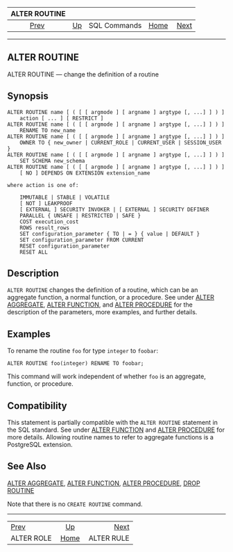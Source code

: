 <!--?xml version="1.0" encoding="UTF-8" standalone="no"?-->

|               ALTER ROUTINE              |                                        |              |                                                       |                                          |
| :--------------------------------------: | :------------------------------------- | :----------: | ----------------------------------------------------: | ---------------------------------------: |
| [Prev](sql-alterrole.html "ALTER ROLE")  | [Up](sql-commands.html "SQL Commands") | SQL Commands | [Home](index.html "PostgreSQL 17devel Documentation") |  [Next](sql-alterrule.html "ALTER RULE") |

***

## ALTER ROUTINE

ALTER ROUTINE — change the definition of a routine

## Synopsis

    ALTER ROUTINE name [ ( [ [ argmode ] [ argname ] argtype [, ...] ] ) ]
        action [ ... ] [ RESTRICT ]
    ALTER ROUTINE name [ ( [ [ argmode ] [ argname ] argtype [, ...] ] ) ]
        RENAME TO new_name
    ALTER ROUTINE name [ ( [ [ argmode ] [ argname ] argtype [, ...] ] ) ]
        OWNER TO { new_owner | CURRENT_ROLE | CURRENT_USER | SESSION_USER }
    ALTER ROUTINE name [ ( [ [ argmode ] [ argname ] argtype [, ...] ] ) ]
        SET SCHEMA new_schema
    ALTER ROUTINE name [ ( [ [ argmode ] [ argname ] argtype [, ...] ] ) ]
        [ NO ] DEPENDS ON EXTENSION extension_name

    where action is one of:

        IMMUTABLE | STABLE | VOLATILE
        [ NOT ] LEAKPROOF
        [ EXTERNAL ] SECURITY INVOKER | [ EXTERNAL ] SECURITY DEFINER
        PARALLEL { UNSAFE | RESTRICTED | SAFE }
        COST execution_cost
        ROWS result_rows
        SET configuration_parameter { TO | = } { value | DEFAULT }
        SET configuration_parameter FROM CURRENT
        RESET configuration_parameter
        RESET ALL

## Description

`ALTER ROUTINE` changes the definition of a routine, which can be an aggregate function, a normal function, or a procedure. See under [ALTER AGGREGATE](sql-alteraggregate.html "ALTER AGGREGATE"), [ALTER FUNCTION](sql-alterfunction.html "ALTER FUNCTION"), and [ALTER PROCEDURE](sql-alterprocedure.html "ALTER PROCEDURE") for the description of the parameters, more examples, and further details.

## Examples

To rename the routine `foo` for type `integer` to `foobar`:

    ALTER ROUTINE foo(integer) RENAME TO foobar;

This command will work independent of whether `foo` is an aggregate, function, or procedure.

## Compatibility

This statement is partially compatible with the `ALTER ROUTINE` statement in the SQL standard. See under [ALTER FUNCTION](sql-alterfunction.html "ALTER FUNCTION") and [ALTER PROCEDURE](sql-alterprocedure.html "ALTER PROCEDURE") for more details. Allowing routine names to refer to aggregate functions is a PostgreSQL extension.

## See Also

[ALTER AGGREGATE](sql-alteraggregate.html "ALTER AGGREGATE"), [ALTER FUNCTION](sql-alterfunction.html "ALTER FUNCTION"), [ALTER PROCEDURE](sql-alterprocedure.html "ALTER PROCEDURE"), [DROP ROUTINE](sql-droproutine.html "DROP ROUTINE")

Note that there is no `CREATE ROUTINE` command.

***

|                                          |                                                       |                                          |
| :--------------------------------------- | :---------------------------------------------------: | ---------------------------------------: |
| [Prev](sql-alterrole.html "ALTER ROLE")  |         [Up](sql-commands.html "SQL Commands")        |  [Next](sql-alterrule.html "ALTER RULE") |
| ALTER ROLE                               | [Home](index.html "PostgreSQL 17devel Documentation") |                               ALTER RULE |

